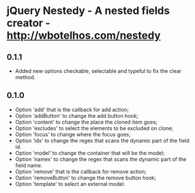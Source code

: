 # jQuery Nestedy - A nested fields creator - http://wbotelhos.com/nestedy

## 0.1.1

- Added new options checkable, selectable and typeful to fix the clear method.

## 0.1.0

- Option 'add' that is the callback for add action;
- Option 'addButton' to change the add button hook;
- Option 'content' to change the place the cloned item goes;
- Option 'excludes' to select the elements to be excluded on clone;
- Option 'focus' to change where the focus goes;
- Option 'idx' to change the regex that scans the dynamic part of the field id.
- Option 'model' to change the container that will be the model;
- Option 'namex' to change the regex that scans the dynamic part of the field name.
- Option 'remove' that is the callback for remove action;
- Option 'removeButton' to change the remove button hook;
- Option 'template' to select an external model.
